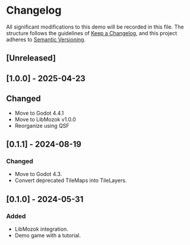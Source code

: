 # Changelog

All significant modifications to this demo will be recorded in this file. The structure follows the guidelines of [Keep a Changelog](https://keepachangelog.com/en/1.1.0/), and this project adheres to [Semantic Versioning](https://semver.org/spec/v2.0.0.html).

## [Unreleased]

## [1.0.0] - 2025-04-23

## Changed

- Move to Godot 4.4.1
- Move to LibMozok v1.0.0
- Reorganize using QSF

## [0.1.1] - 2024-08-19

### Changed

- Move to Godot 4.3.
- Convert deprecated TileMaps into TileLayers.

## [0.1.0] - 2024-05-31

### Added

- LibMozok integration.
- Demo game with a tutorial.
